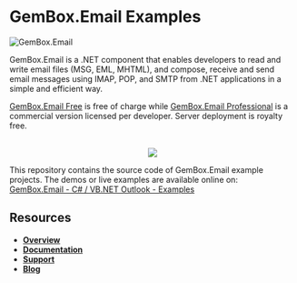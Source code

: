 # GemBox.Email Examples

![GemBox.Email](https://www.gemboxsoftware.com/email/examples/content/Email.png)

GemBox.Email is a .NET component that enables developers to read and write email files (MSG, EML, MHTML), and compose, receive and send email messages using IMAP, POP, and SMTP from .NET applications in a simple and efficient way.

[GemBox.Email Free](https://www.gemboxsoftware.com/email/free-version) is free of charge while [GemBox.Email Professional](https://www.gemboxsoftware.com/email/pricelist) is a commercial version licensed per developer. Server deployment is royalty free.

<p align="center">
  <br>
  <a title="Download GemBox.Email Examples source code" href="https://github.com/gemboxsoftware-dev-team/GemBox.Email.Examples/archive/master.zip">
    <img src="https://www.gemboxsoftware.com/Images/download.png" />
  </a>
</p>

This repository contains the source code of GemBox.Email example projects. The demos or live examples are available online on:  
[GemBox.Email - C# / VB.NET Outlook - Examples](https://www.gemboxsoftware.com/email/examples/c-sharp-vb-net-email-library/201)

## Resources
+ **[Overview](https://www.gemboxsoftware.com/email/overview)**
+ **[Documentation](https://www.gemboxsoftware.com/email/help/html/Introduction.htm)**
+ **[Support](https://www.gemboxsoftware.com/email/support)**
+ **[Blog](https://www.gemboxsoftware.com/gembox-email)**
